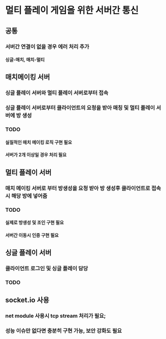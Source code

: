 # 멀티 플레이 게임을 위한 서버간 통신

## 공통
### 서버간 연결이 없을 경우 에러 처리 추가
#### 싱글-매치, 매치-멀티

## 매치메이킹 서버
### 싱글 플레이 서버와 멀티 플레이 서버로부터 접속
### 싱글 플레이 서버로부터 클라이언트의 요청을 받아 매칭 및 멀티 플레이 서버에 방 생성
### TODO
#### 실질적인 매치 메이킹 로직 구현 필요
#### 서버가 2개 이상일 경우 처리 필요

## 멀티 플레이 서버
### 매치 메이킹 서버로 부터 방생성을 요청 받아 방 생성후 클라이언트로 접속시 해당 방에 넣어줌
### TODO
#### 실제로 방생성 및 조인 구현 필요
#### 서버간 이동시 인증 구현 필요

## 싱글 플레이 서버
### 클라이언트 로그인 및 싱글 플레이 담당
### TODO

## socket.io 사용
### net module 사용시 tcp stream 처리가 필요;
### 성능 이슈만 없다면 충분히 구현 가능, 보안 강화도 필요